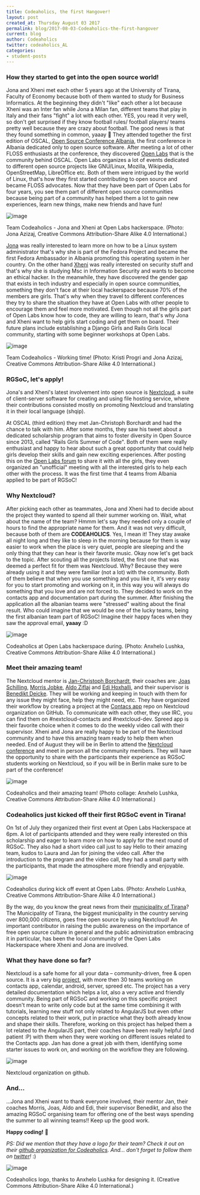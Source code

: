 ```yaml
---
title: Codeaholics, the first Hangover!
layout: post
created_at: Thursday August 03 2017
permalink: blog/2017-08-03-Codeaholics-the-first-hangover
current: blog
author: Codeaholics
twitter: codeaholics_AL
categories:
- student-posts
---
```


### __How they started to get into the open source world!__

Jona and Xheni met each other 5 years ago at the University of Tirana, Faculty of Economy because both of them wanted to study for Business Informatics. At the beginning they didn't "like" each other a lot because Xheni was an Inter fan while Jona a Milan fan, different teams that play in Italy and their fans "fight" a lot with each other. YES, you read it very well, so don't get surprised if they know football rules/ football players/ teams pretty well because they are crazy about football. The good news is that they found something in common, yaaay 🙂 They attended together the first edition of OSCAL, [Open Source Conference Albania](https://oscal.openlabs.cc/), the first conference in Albania dedicated only to open source software. After meeting a lot of other FLOSS enthusiasts at the conference, they discovered [Open Labs](https://openlabs.cc/en/) that is the community behind OSCAL. Open Labs organizes a lot of events dedicated to different open source projects like GNU/Linux, Mozilla, Wikipedia, OpenStreetMap, LibreOffice etc. Both of them were intrigued by the world of Linux, that's how they first started contributing to open source and became FLOSS advocates. Now that they have been part of Open Labs for four years, you see them part of different open source communities because being part of a community has helped them a lot to gain new experiences, learn new things, make new friends and have fun!

![image](/img/blog/2017/codeaholics_1.jpg)
<div class="image-credits">Team Codeaholics - Jona and Xheni at Open Labs hackerspace. (Photo: Jona Azizaj, Creative Commons Attribution-Share Alike 4.0 International.)</div>

[Jona](https://twitter.com/jonatoni) was really interested to learn more on how to be a Linux system administrator that's why she is part of the Fedora Project and became the first Fedora Ambassador in Albania promoting this operating system in her country. On the other hand [Xheni](https://twitter.com/xh3n1) was really interested on security stuff and that's why she is studying Msc in Information Security and wants to become an ethical hacker. In the meanwhile, they have discovered the gender gap that exists in tech industry and especially in open source communities, something they don't face at their local hackerspace because 70% of the members are girls. That's why when they travel to different conferences they try to share the situation they have at Open Labs with other people to encourage them and feel more motivated. Even though not all the girls part of Open Labs know how to code, they are willing to learn, that's why Jona and Xheni want to help girls start coding and get them on board. Their future plans include establishing a Django Girls and Rails Girls local community, starting with some beginner workshops at Open Labs.

![image](/img/blog/2017/codeaholics_working.jpg)
<div class="image-credits">Team Codeaholics - Working time! (Photo: Kristi Progri and Jona Azizaj, Creative Commons Attribution-Share Alike 4.0 International.)</div>

### __RGSoC, let's apply!__

Jona's and Xheni's latest involvement into open source is [Nextcloud](https://nextcloud.com/), a suite of client-server software for creating and using file hosting service, where their contributions consisted mostly on promoting Nextcloud and translating it in their local language (shqip).

At OSCAL (third edition) they met Jan-Christoph Borchardt and had the chance to talk with him. After some months, they saw his tweet about a
dedicated scholarship program that aims to foster diversity in Open Source since 2013, called "Rails Girls Summer of Code". Both of them were
really enthusiast and happy to hear about such a great opportunity that could help girls develop their skills and gain new exciting experiences. After posting this on the [Open Labs forum](https://forum.openlabs.cc/) to share it with all the girls, they even organized an "unofficial" meeting with all the interested girls to help each other with the process. It was the first time that 4 teams from Albania applied to be part of RGSoC!

### __Why Nextcloud?__

After picking each other as teammates, Jona and Xheni had to decide about the project they wanted to spend all their summer working on. Wait, what about the name of the team?
Hmmm let's say they needed only a couple of hours to find the appropriate name for them. And it was not very difficult, because both of them are __CODEAHOLICS__. Yes, I mean it! They stay awake all night long and they like to sleep in the morning because for them is way easier to work when the place is very quiet, people are sleeping and the only thing that they can hear is their favorite music. Okay now let's get back to the topic. After scouting all the projects listed, the first one that was deemed a perfect fit for them was Nextcloud. Why? Because they were already using it and they were familiar (not a lot) with the community. Both of them believe that when you use something and you like it, it's very easy for you to start promoting and working on it, in this way you will always do something that you love and are not forced to. They decided to work on the contacts app and documentation part during the summer.
After finishing the application all the albanian teams were "stressed" waiting about the final result. Who could imagine that we would be one of the lucky teams, being the first albanian team part of RGSoC! Imagine their happy faces when they saw the approval email, __yaaay__ :D

![image](/img/blog/2017/codeaholics_2.jpg)
<div class="image-credits">Codeaholics at Open Labs hackerspace during. (Photo: Anxhelo Lushka, Creative Commons Attribution-Share Alike 4.0 International.)</div>


### __Meet their amazing team!__

The Nextcloud mentor is [Jan-Christoph Borchardt](https://twitter.com/jancborchardt), their coaches are: [Joas Schilling](https://twitter.com/nickvergessen), [Morris Jobke](https://twitter.com/MorrisJobke), [Aldo Ziflaj](https://twitter.com/aziflaj) and [Edi Hoxhalli](https://twitter.com/ed_hox), and their supervisor is [Benedikt Deicke](https://twitter.com/benediktdeicke). They will be working and keeping in touch with them for any issue they might face, help they might need, etc. They have organized their workflow by creating a project at the [Contacs app](https://github.com/nextcloud/contacts) repo on Nextcloud organization on GitHub. To communicate with each other, they use IRC, you can find them on #nextcloud-contacts and #nextcloud-dev. Spreed app is their favorite choice when it comes to do the weekly video call with their supervisor. Xheni and Jona are really happy to be part of the Nextcloud community and to have this amazing team ready to help them when needed. End of August they will be in Berlin to attend the [Nextcloud conference](https://nextcloud.com/conf/) and meet in person all the community members. They will have the opportunity to share with the participants their experience as RGSoC students working on Nextcloud, so if you will be in Berlin make sure to be part of the conference!

![image](/img/blog/2017/codeaholics_team.jpg)
<div class="image-credits">Codeaholics and their amazing team! (Photo collage: Anxhelo Lushka, Creative Commons Attribution-Share Alike 4.0 International.)</div>

### __Codeaholics just kicked off their first RGSoC event in Tirana!__

On 1st of July they organized their first event at Open Labs Hackerspace at 6pm. A lot of participants attended and they were really interested on this scholarship and eager to learn more on how to apply for the next round of RGSoC. They also had a short video call just to say Hello to their amazing team, kudos to Laura and Jan for joining the video call. After the introduction to the program and the video call, they had a small party with the participants, that made the atmosphere more friendly and enjoyable.

![image](/img/blog/2017/codeaholics_OL.jpg)
<div class="image-credits">Codeaholics during kick off event at Open Labs. (Photo: Anxhelo Lushka, Creative Commons Attribution-Share Alike 4.0 International.)</div>

By the way, do you know the great news from their [municipality of Tirana](https://nextcloud.com/blog/the-capital-of-albania-moves-to-nextcloud/)? 
The Municipality of Tirana, the biggest municipality in the country serving over 800,000 citizens, goes free open source by using Nextcloud! An important contributor in raising the public awareness on the importance of free open source culture in general and the public administration embracing it in particular, has been the local community of the Open Labs Hackerspace where Xheni and Jona are involved.

### __What they have done so far?__

Nextcloud is a safe home for all your data – community-driven, free & open source. It is a very big [project](https://github.com/nextcloud), with more then 30 teams working on contacts app, calendar, android, server, spreed etc. The project has a very detailed documentation which helps a lot, also a very active and friendly community. Being part of RGSoC and working on this specific project doesn't mean to write only code but at the same time combining it with tutorials, learning new stuff not only related to AngularJS but even other concepts related to their work, put in practice what they both already know and shape their skills. Therefore, working on this project has helped them a lot related to the AngularJS part, their coaches have been really helpful (and patient :P) with them when they were working on different issues related to the Contacts app. Jan has done a great job with them, identifying some starter issues to work on, and working on the workflow they are following. 

![image](/img/blog/2017/codeaholics_screenshot.jpg)
<div class="image-credits">Nextcloud organization on github.</div>

### __And...__

…Jona and Xheni want to thank everyone involved, their mentor Jan, their coaches Morris, Joas, Aldo and Edi, their supervisor Benedikt, and also the amazing RGSoC organising team for offering one of the best ways spending the summer to all winning teams!! Keep up the good work.

__Happy coding!__ 🙂

_PS: Did we mention that they have a logo for their team? Check it out on their [github organization for Codeaholics](https://github.com/Codeaholics-AL). And... don't forget to follow them on [twitter](https://twitter.com/codeaholics_al)!_ :)

![image](/img/blog/2017/codeaholics_logo.png)
<div class="image-credits">Codeaholics logo, thanks to Anxhelo Lushka for designing it. (Creative Commons Attribution-Share Alike 4.0 International.)</div>


